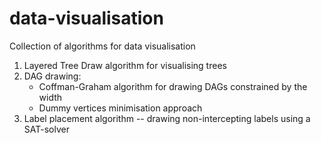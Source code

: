 # data-visualisation

Collection of algorithms for data visualisation

1. Layered Tree Draw algorithm for visualising trees
2. DAG drawing:
   - Coffman-Graham algorithm for drawing DAGs constrained by the width 
   - Dummy vertices minimisation approach
3. Label placement algorithm -- drawing non-intercepting labels using a SAT-solver
